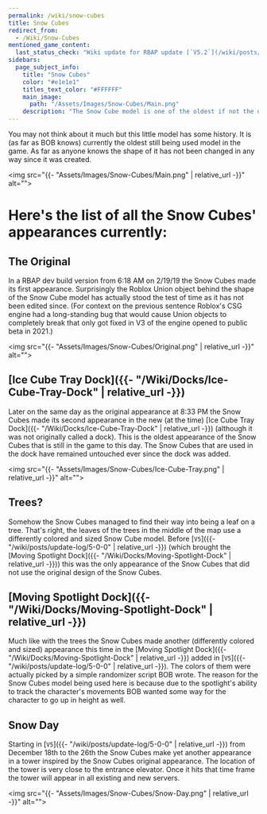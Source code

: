 ```yaml
---
permalink: /wiki/snow-cubes
title: Snow Cubes
redirect_from:
  - /Wiki/Snow-Cubes
mentioned_game_content:
  last_status_check: "Wiki update for RBAP update [`V5.2`](/wiki/posts/update-log/5-2-0)"
sidebars:
  page_subject_info:
    title: "Snow Cubes"
    color: "#e1e1e1"
    titles_text_color: "#FFFFFF"
    main_image:
      path: "/Assets/Images/Snow-Cubes/Main.png"
    description: "The Snow Cube model is one of the oldest if not the oldest model still used in the game to this day"
---
```


You may not think about it much but this little model has some history. It is (as far as BOB knows) currently the oldest still being used model in the game. As far as anyone knows the shape of it has not been changed in any way since it was created.

<img src="{{- "Assets/Images/Snow-Cubes/Main.png" | relative_url -}}" alt="">

# Here's the list of all the Snow Cubes' appearances currently:

## The Original

In a RBAP dev build version from 6:18 AM on 2/19/19 the Snow Cubes made its first appearance. Surprisingly the Roblox Union object behind the shape of the Snow Cube model has actually stood the test of time as it has not been edited since. (For context on the previous sentence Roblox's CSG engine had a long-standing bug that would cause Union objects to completely break that only got fixed in V3 of the engine opened to public beta in 2021.)

<img src="{{- "Assets/Images/Snow-Cubes/Original.png" | relative_url -}}" alt="">

## [Ice Cube Tray Dock]({{- "/Wiki/Docks/Ice-Cube-Tray-Dock" | relative_url -}})

Later on the same day as the original appearance at 8:33 PM the Snow Cubes made its second appearance in the new (at the time) [Ice Cube Tray Dock]({{- "/Wiki/Docks/Ice-Cube-Tray-Dock" | relative_url -}}) (although it was not originally called a dock). This is the oldest appearance of the Snow Cubes that is still in the game to this day. The Snow Cubes that are used in the dock have remained untouched ever since the dock was added.

<img src="{{- "Assets/Images/Snow-Cubes/Ice-Cube-Tray.png" | relative_url -}}" alt="">

## Trees?

Somehow the Snow Cubes managed to find their way into being a leaf on a tree. That's right, the leaves of the trees in the middle of the map use a differently colored and sized Snow Cube model. Before [`V5`]({{- "/wiki/posts/update-log/5-0-0" | relative_url -}}) (which brought the [Moving Spotlight Dock]({{- "/Wiki/Docks/Moving-Spotlight-Dock" | relative_url -}})) this was the only appearance of the Snow Cubes that did not use the original design of the Snow Cubes.

## [Moving Spotlight Dock]({{- "/Wiki/Docks/Moving-Spotlight-Dock" | relative_url -}})

Much like with the trees the Snow Cubes made another (differently colored and sized) appearance this time in the [Moving Spotlight Dock]({{- "/Wiki/Docks/Moving-Spotlight-Dock" | relative_url -}}) added in [`V5`]({{- "/wiki/posts/update-log/5-0-0" | relative_url -}}). The colors of them were actually picked by a simple randomizer script BOB wrote. The reason for the Snow Cubes model being used here is because due to the spotlight's ability to track the character's movements BOB wanted some way for the character to go up in height as well.

## Snow Day

Starting in [`V5`]({{- "/wiki/posts/update-log/5-0-0" | relative_url -}}) from December 18th to the 26th the Snow Cubes make yet another appearance in a tower inspired by the Snow Cubes original appearance. The location of the tower is very close to the entrance elevator. Once it hits that time frame the tower will appear in all existing and new servers.

<img src="{{- "Assets/Images/Snow-Cubes/Snow-Day.png" | relative_url -}}" alt="">
